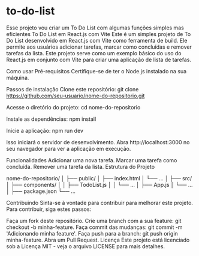 # to-do-list
Esse projeto vou criar um To Do List com algumas funções simples mas eficientes
To Do List em React.js com Vite
Este é um simples projeto de To Do List desenvolvido em React.js com Vite como ferramenta de build. Ele permite aos usuários adicionar tarefas, marcar como concluídas e remover tarefas da lista. Este projeto serve como um exemplo básico do uso do React.js em conjunto com Vite para criar uma aplicação de lista de tarefas.

Como usar
Pré-requisitos
Certifique-se de ter o Node.js instalado na sua máquina.

Passos de instalação
Clone este repositório:
git clone https://github.com/seu-usuario/nome-do-repositorio.git

Acesse o diretório do projeto:
cd nome-do-repositorio

Instale as dependências:
npm install

Inicie a aplicação:
npm run dev


Isso iniciará o servidor de desenvolvimento. Abra http://localhost:3000 no seu navegador para ver a aplicação em execução.

Funcionalidades
Adicionar uma nova tarefa.
Marcar uma tarefa como concluída.
Remover uma tarefa da lista.
Estrutura do Projeto

nome-do-repositorio/
│
├── public/
│   ├── index.html
│   └── ...
│
├── src/
│   ├── components/
│   │   ├── TodoList.js
│   │   └── ...
│   ├── App.js
│   └── ...
│
├── package.json
└── ...

Contribuindo
Sinta-se à vontade para contribuir para melhorar este projeto. Para contribuir, siga estes passos:

Faça um fork deste repositório.
Crie uma branch com a sua feature: git checkout -b minha-feature.
Faça commit das mudanças: git commit -m 'Adicionando minha feature'.
Faça push para a branch: git push origin minha-feature.
Abra um Pull Request.
Licença
Este projeto está licenciado sob a Licença MIT - veja o arquivo LICENSE para mais detalhes.
